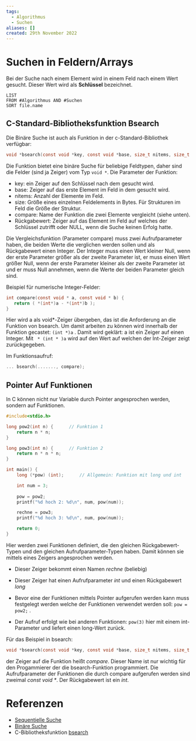 ```yaml
---
tags:
  - Algorithmus
  - Suchen
aliases: []
created: 29th November 2022
---
```


# Suchen in Feldern/Arrays

Bei der Suche nach einem Element wird in einem Feld nach einem Wert gesucht. Dieser Wert wird als **Schlüssel** bezeichnet.

```dataview
LIST
FROM #Algorithmus AND #Suchen
SORT file.name
```

## C-Standard-Bibliotheksfunktion Bsearch

Die Binäre Suche ist auch als Funktion in der c-Standard-Bibliothek verfügbar:

```c
void *bsearch(const void *key, const void *base, size_t nitems, size_t size, int (*compare)(const void *, const void *))
```

Die Funktion bietet eine binäre Suche für beliebige Feldtypen, daher sind die Felder (sind ja Zeiger) vom Typ `void *`. Die Parameter der Funktion:

- key: ein Zeiger auf den Schlüssel nach dem gesucht wird.
- base: Zeiger auf das erste Element im Feld in dem gesucht wird.
- nitems: Anzahl der Elemente im Feld.
- size: Größe eines einzelnen Feldelements in Bytes. Für Strukturen im Feld die Größe der Struktur.
- compare: Name der Funktion die zwei Elemente vergleicht (siehe unten).
- Rückgabewert: Zeiger auf das Element im Feld auf welches der Schlüssel zutrifft oder NULL, wenn die Suche keinen Erfolg hatte.

Die Vergleichsfunktion (Parameter compare) muss zwei Aufrufparameter haben, die beiden Werte die verglichen werden sollen und als Rückgabewert einen Integer. Der Integer muss einen Wert kleiner Null, wenn der erste Parameter größer als der zweite Parameter ist, er muss einen Wert größer Null, wenn der erste Parameter kleiner als der zweite Parameter ist und er muss Null annehmen, wenn die Werte der beiden Parameter gleich sind.

Beispiel für numerische Integer-Felder:

```c
int compare(const void * a, const void * b) {
   return ( *(int*)a - *(int*)b );
}
```

Hier wird a als void*-Zeiger übergeben, das ist die Anforderung an die Funktion von bsearch. Um damit arbeiten zu können wird innerhalb der Funktion gecastet: `(int *)a` . Damit wird geklärt: a ist ein Zeiger auf einen Integer. Mit ` * (int * )a` wird auf den Wert auf welchen der Int-Zeiger zeigt zurückgegeben.

Im Funktionsaufruf:

```c
... bsearch(......., compare);
```

## Pointer Auf Funktionen

In C können nicht nur Variable durch Pointer angesprochen werden, sondern auf Funktionen. 

```c
#include<stdio.h>

long pow2(int n) {		// Funktion 1
    return n * n;
}

long pow3(int n) {		// Funktion 2
    return n * n * n;
}

int main() {
    long (*pow) (int);		// Allgemein: Funktion mit long und int

    int num = 3;
	
    pow = pow2;
    printf("%d hoch 2: %d\n", num, pow(num));

    rechne = pow3;
    printf("%d hoch 3: %d\n", num, pow(num));

    return 0;
}
```

Hier werden zwei Funktionen definiert, die den gleichen Rückgabewert-Typen und den gleichen Aufrufparameter-Typen haben. Damit können sie mittels eines Zeigers angesprochen werden.

- Dieser Zeiger bekommt einen Namen *rechne* (beliebig)
- Dieser Zeiger hat einen Aufrufparameter *int* und einen Rückgabewert *long* 

- Bevor eine der Funktionen mittels Pointer aufgerufen werden kann muss festgelegt werden welche der Funktionen verwendet werden soll: `pow = pow2;` .
- Der Aufruf erfolgt wie bei anderen Funktionen: `pow(3)` hier mit einem int-Parameter und liefert einen long-Wert zurück.

Für das Beispiel in bsearch: 

```c
void *bsearch(const void *key, const void *base, size_t nitems, size_t size, int (*compare)(const void *, const void *))
```

der Zeiger auf die Funktion heißt *compare*. Dieser Name ist nur wichtig für den Progammierer der die bsearch-Funktion programmiert. Die Aufrufparameter der Funktionen die durch compare aufgerufen werden sind zweimal *const void \**. Der Rückgabewert ist ein *int*.

# Referenzen

- [Sequentielle Suche](https://de.wikibooks.org/wiki/Algorithmen_und_Datenstrukturen_in_C/_Lineare_Suche)
- [Binäre Suche](https://de.wikibooks.org/wiki/Algorithmen_und_Datenstrukturen_in_C/_Bin%C3%A4re_Suche)
- C-Bibliotheksfunktion [bsearch](https://www.tutorialspoint.com/c_standard_library/c_function_bsearch.htm)
